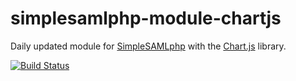 # simplesamlphp-module-chartjs

Daily updated module for [SimpleSAMLphp](https://simplesamlphp.org/)
with the [Chart.js](https://www.chartjs.org/) library.

[![Build Status](https://travis-ci.org/melanger/simplesamlphp-module-chartjs.svg?branch=master)](https://travis-ci.org/melanger/simplesamlphp-module-chartjs)